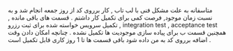 متاسفانه به علت مشکل فنی با لب تاب , کار برروی کد از روز جمعه انجام شد و به نسبت زمان موجود, فرصت کمی برای تکمیل کار داشتم . قسمت های باقی مانده , تکمیل سرویس خواسته شده برای ثبت رزرو , integration test , acceptance test همچنین قسمت ب برای پیاده سازی موجودیت ها تکمیل نشده . چنانچه امکان دادن وقت اضافه برروی کد به من داده شود باقی قسمت ها تا 1 روز کاری قابل تکمیل است .
